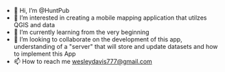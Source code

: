 - 👋 Hi, I’m @HuntPub
- 👀 I’m interested in creating a mobile mapping application that utilzes QGIS and data 
- 🌱 I’m currently learning from the very beginning
- 💞️ I’m looking to collaborate on the development of this app, understanding of a "server" that will store and update datasets and how to implement this App
- 📫 How to reach me wesleydavis777@gmail.com

<!---
HuntPub/HuntPub is a ✨ special ✨ repository because its `README.md` (this file) appears on your GitHub profile.
You can click the Preview link to take a look at your changes.
--->
